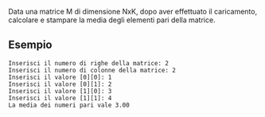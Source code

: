 Data una matrice M di dimensione NxK, dopo aver effettuato il caricamento, calcolare e stampare la media degli elementi pari della matrice.

## Esempio

```plaintext
Inserisci il numero di righe della matrice: 2
Inserisci il numero di colonne della matrice: 2
Inserisci il valore [0][0]: 1
Inserisci il valore [0][1]: 2
Inserisci il valore [1][0]: 3
Inserisci il valore [1][1]: 4
La media dei numeri pari vale 3.00
```